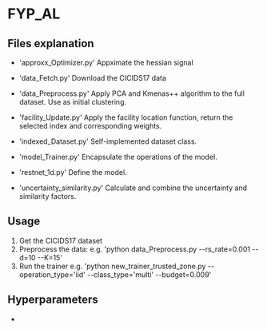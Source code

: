 # FYP_AL

## Files explanation 
- 'approxx_Optimizer.py'
Appximate the hessian signal

- 'data_Fetch.py'
Download the CICIDS17 data

- 'data_Preprocess.py'
Apply PCA and Kmenas++ algorithm to the full dataset. Use as initial clustering.

- 'facility_Update.py'
Apply the facility location function, return the selected index and corresponding weights.

- 'indexed_Dataset.py'
Self-implemented dataset class.

- 'model_Trainer.py'
Encapsulate the operations of the model.

- 'restnet_1d.py'
Define the model. 

- 'uncertainty_similarity.py'
Calculate and combine the uncertainty and similarity factors. 

## Usage
1. Get the CICIDS17 dataset
2. Preprocess the data: 
e.g. 'python data_Preprocess.py --rs_rate=0.001 --d=10 --K=15'
3. Run the trainer
e.g. 'python new_trainer_trusted_zone.py --operation_type='iid' --class_type='multi' --budget=0.009'


## Hyperparameters
- 
